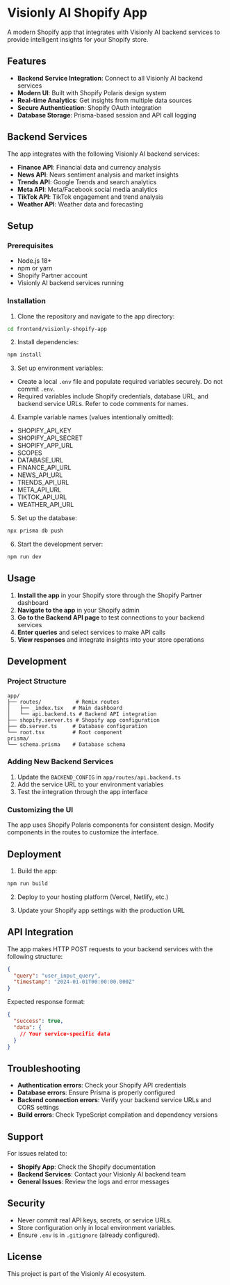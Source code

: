 # Visionly AI Shopify App

A modern Shopify app that integrates with Visionly AI backend services to provide intelligent insights for your Shopify store.

## Features

- **Backend Service Integration**: Connect to all Visionly AI backend services
- **Modern UI**: Built with Shopify Polaris design system
- **Real-time Analytics**: Get insights from multiple data sources
- **Secure Authentication**: Shopify OAuth integration
- **Database Storage**: Prisma-based session and API call logging

## Backend Services

The app integrates with the following Visionly AI backend services:

- **Finance API**: Financial data and currency analysis
- **News API**: News sentiment analysis and market insights  
- **Trends API**: Google Trends and search analytics
- **Meta API**: Meta/Facebook social media analytics
- **TikTok API**: TikTok engagement and trend analysis
- **Weather API**: Weather data and forecasting

## Setup

### Prerequisites

- Node.js 18+ 
- npm or yarn
- Shopify Partner account
- Visionly AI backend services running

### Installation

1. Clone the repository and navigate to the app directory:
```bash
cd frontend/visionly-shopify-app
```

2. Install dependencies:
```bash
npm install
```

3. Set up environment variables:

- Create a local `.env` file and populate required variables securely. Do not commit `.env`.
- Required variables include Shopify credentials, database URL, and backend service URLs. Refer to code comments for names.

4. Example variable names (values intentionally omitted):

- SHOPIFY_API_KEY
- SHOPIFY_API_SECRET
- SHOPIFY_APP_URL
- SCOPES
- DATABASE_URL
- FINANCE_API_URL
- NEWS_API_URL
- TRENDS_API_URL
- META_API_URL
- TIKTOK_API_URL
- WEATHER_API_URL

5. Set up the database:
```bash
npx prisma db push
```

6. Start the development server:
```bash
npm run dev
```

## Usage

1. **Install the app** in your Shopify store through the Shopify Partner dashboard
2. **Navigate to the app** in your Shopify admin
3. **Go to the Backend API page** to test connections to your backend services
4. **Enter queries** and select services to make API calls
5. **View responses** and integrate insights into your store operations

## Development

### Project Structure

```
app/
├── routes/           # Remix routes
│   ├── _index.tsx   # Main dashboard
│   └── api.backend.ts # Backend API integration
├── shopify.server.ts # Shopify app configuration
├── db.server.ts     # Database configuration
└── root.tsx         # Root component
prisma/
└── schema.prisma    # Database schema
```

### Adding New Backend Services

1. Update the `BACKEND_CONFIG` in `app/routes/api.backend.ts`
2. Add the service URL to your environment variables
3. Test the integration through the app interface

### Customizing the UI

The app uses Shopify Polaris components for consistent design. Modify components in the routes to customize the interface.

## Deployment

1. Build the app:
```bash
npm run build
```

2. Deploy to your hosting platform (Vercel, Netlify, etc.)

3. Update your Shopify app settings with the production URL

## API Integration

The app makes HTTP POST requests to your backend services with the following structure:

```json
{
  "query": "user_input_query",
  "timestamp": "2024-01-01T00:00:00.000Z"
}
```

Expected response format:
```json
{
  "success": true,
  "data": {
    // Your service-specific data
  }
}
```

## Troubleshooting

- **Authentication errors**: Check your Shopify API credentials
- **Database errors**: Ensure Prisma is properly configured
- **Backend connection errors**: Verify your backend service URLs and CORS settings
- **Build errors**: Check TypeScript compilation and dependency versions

## Support

For issues related to:
- **Shopify App**: Check the Shopify documentation
- **Backend Services**: Contact your Visionly AI backend team
- **General Issues**: Review the logs and error messages

## Security

- Never commit real API keys, secrets, or service URLs.
- Store configuration only in local environment variables.
- Ensure `.env` is in `.gitignore` (already configured).

## License

This project is part of the Visionly AI ecosystem.

